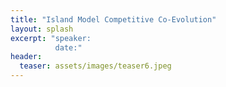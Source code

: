 ```yaml
---
title: "Island Model Competitive Co-Evolution"
layout: splash
excerpt: "speaker:
          date:"
header:
  teaser: assets/images/teaser6.jpeg
---
```

